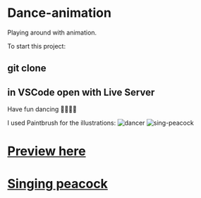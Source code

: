 # Dance-animation
Playing around with animation. 

To start this project:
## git clone <this repository>
## in VSCode open with Live Server

Have fun dancing 💃🏻🕺🏻

I used Paintbrush for the illustrations: 
![dancer](https://user-images.githubusercontent.com/35815182/95192873-25498080-07d3-11eb-9fbd-8bab1e3e2b6e.png)
![sing-peacock](https://user-images.githubusercontent.com/35815182/95201034-a60e7980-07df-11eb-8a63-f974bf2ecaa8.png)



# [Preview here][1]

[1]: https://lets-dance.netlify.app/

# [Singing peacock][2]

[2]: https://singing-peacock.netlify.app/
